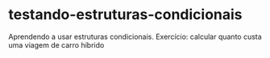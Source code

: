 # testando-estruturas-condicionais
Aprendendo a usar estruturas condicionais. Exercício: calcular quanto custa uma viagem de carro híbrido
